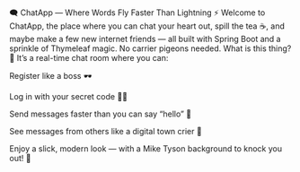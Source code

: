 🗨️ ChatApp — Where Words Fly Faster Than Lightning ⚡
Welcome to ChatApp, the place where you can chat your heart out, spill the tea ☕, and maybe make a few new internet friends — all built with Spring Boot and a sprinkle of Thymeleaf magic. No carrier pigeons needed.
What is this thing? 🤔
It’s a real-time chat room where you can:

Register like a boss 🕶️

Log in with your secret code 🕵️‍♂️

Send messages faster than you can say “hello” 💨

See messages from others like a digital town crier 📢

Enjoy a slick, modern look — with a Mike Tyson background to knock you out! 🥊


